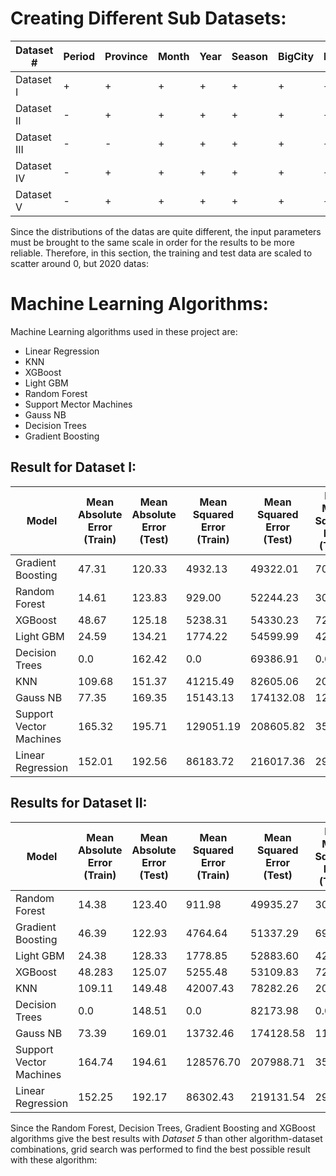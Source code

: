 # Creating Different Sub Datasets:

|Dataset # |Period|Province|Month|Year|Season|BigCity|Region|StockMarket|DolarB|DolarS|CPI(Year)|CPI(Month)|Male|Male_Province|Male_Rural|Trends_Eczacıbaşı|Trends_Prostat|Med_Deg|
|---|---|---|---|---|---|---|---|---|---|---|---|---|---|---|---|---|---|---|
|Dataset I|+|+|+|+|+|+|+|+|+|+|+|+|+|+|+|+|+|+|
|Dataset II|-|+|+|+|+|+|+|+|-|+|+|+|+|+|-|+|+|+|
|Dataset III|-|-|+|+|+|+|+|+|-|+|+|+|+|+|-|+|+|+|
|Dataset IV|-|+|+|+|+|+|+|-|-|+|+|+|+|+|-|+|+|+|
|Dataset V|-|+|+|+|+|+|+|-|-|+|+|+|-|+|-|+|+|+|

Since the distributions of the datas are quite different, the input parameters must be brought to the same scale in order for the results to be more reliable. Therefore, in this section, the training and test data  are scaled to scatter around 0, but 2020 datas:

# Machine Learning Algorithms:

Machine Learning algorithms used in these project are:

  * Linear Regression
  * KNN
  * XGBoost
  * Light GBM
  * Random Forest
  * Support Mector Machines
  * Gauss NB
  * Decision Trees
  * Gradient Boosting

## Result for Dataset I:

|Model|Mean Absolute Error \(Train)|Mean Absolute Error \(Test)|Mean Squared Error \(Train)|Mean Squared Error \(Test)|Root Mean Squared Error \(Train)|Root Mean Squared Error \(Test)|R2 \(Train)|R2 \(Test)|Coefficient of Variance \(Train)|Coefficient of Variance \(Test)|
|---|---|---|---|---|---|---|---|---|---|---|
|Gradient Boosting|47\.31|120\.33|4932\.13|49322\.01|70\.23|222\.09|0\.96|0\.76|0\.30|0\.88|
|Random Forest|14\.61|123\.83|929\.00|52244\.23|30\.48|228\.57|0\.99|0\.75|0\.13|0\.91|
|XGBoost|48\.67|125\.18|5238\.31|54330\.23|72\.38|233\.089|0\.960\.74|0\.304|0\.93|
|Light GBM|24\.59|134\.21|1774\.22|54599\.99|42\.12|233\.67|0\.99|0\.73|0\.18|0\.93|
|Decision Trees|0\.0|162\.42|0\.0|69386\.91|0\.0|263\.41|1\.0|0\.66|0\.0|1\.05|
|KNN|109\.68|151\.37|41215\.49|82605\.06|203\.02|287\.41|0\.69|0\.60|0\.85|1\.14|
|Gauss NB|77\.35|169\.35|15143\.13|174132\.08|123\.06|417\.29|0\.88|0\.15|0\.52|1\.66|
|Support Vector Machines|165\.32|195\.71|129051\.19|208605\.82|359\.24|456\.73|0\.02|-0\.01|1\.51|1\.82|
|Linear Regression|152\.01|192\.56|86183\.72|216017\.36|293\.57|464\.78|0\.34|-0\.05|1\.23|1\.85|

## Results for Dataset II:

|Model|Mean Absolute Error \(Train)|Mean Absolute Error \(Test)|Mean Squared Error \(Train)|Mean Squared Error \(Test)|Root Mean Squared Error \(Train)|Root Mean Squared Error \(Test)|R2 \(Train)|R2 \(Test)|Coefficient of Variance \(Train)|Coefficient of Variance \(Test)|
|---|---|---|---|---|---|---|---|---|---|---|
|Random Forest|14\.38|123\.40|911\.98|49935\.27|30\.20|223\.46|0\.99|0\.76|0\.13|0\.89|
|Gradient Boosting|46\.39|122\.93|4764\.64|51337\.29|69\.03|226\.58|0\.961|0\.75|0\.29|0\.90|
|Light GBM|24\.38|128\.33|1778\.85|52883\.60|42\.18|229\.96|0\.99|0\.74|0\.18|0\.91|
|XGBoost|48\.283|125\.07|5255\.48|53109\.83|72\.49|230\.46|0\.96|0\.74|0\.30|0\.92|
|KNN|109\.11|149\.48|42007\.43|78282\.26|204\.96|279\.79|0\.68|0\.62|0\.86|1\.11|
|Decision Trees|0\.0|148\.51|0\.0|82173\.98|0\.0|286\.66|1\.0|0\.60|0\.0|1\.14|
|Gauss NB|73\.39|169\.01|13732\.46|174128\.58|117\.19|417\.29|0\.90|0\.15|0\.49|1\.66|
|Support Vector Machines|164\.74|194\.61|128576\.70|207988\.71|358\.58|456\.06|0\.02|-0\.01|1\.51|1\.81|
|Linear Regression|152\.25|192\.17|86302\.43|219131\.54|293\.77|468\.11|0\.34|-0\.06|1\.23|1\.86|






Since the Random Forest, Decision Trees, Gradient Boosting and XGBoost algorithms  give the best results with *Dataset 5* than other algorithm-dataset combinations, grid search was performed to find the best possible result with these algorithm:
